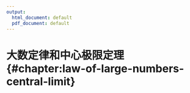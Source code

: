 ```yaml
---
output:
  html_document: default
  pdf_document: default
---
```


# 大数定律和中心极限定理 {#chapter:law-of-large-numbers-central-limit}


